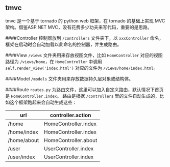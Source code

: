 tmvc
----
tmvc 是一个基于 tornado 的 python web 框架，在 tornado 的基础上实现 MVC 架构。借鉴ASP.NET MVC，没有花费多少功夫来写代码，重要的是思路。

####Controller
控制器放到 `/controllers` 文件夹下，以 `xxxController` 命名，框架在启动时会自动加载以此命名的控制器，并生成路由。

####View
`/views` 文件夹用来存放视图文件，比如 `HomeController` 对应的视图路径为 `/views/home`，在 `HomeController` 中调用 `self.render_view('index.html')` 对应的文件为 `/views/home/index.html`。

####Model
`/models` 文件夹用来存放数据持久层对象或结构体。

####Route
`routes.py` 为路由文件，这里可以加入自定义路由，默认情况下首页是 `HomeController.index`。
路由是根据 `/controllers` 里的文件自动生成的，比如这个框架跑起来会自动生成这些：

|url         |controller.action     |
|------------|----------------------|
|/home       |HomeController.index  |
|/home/index |HomeController.index  |
|/home/about |HomeController.about  |
|/user       |UserController.index  |
|/user/index |UserController.index  |
